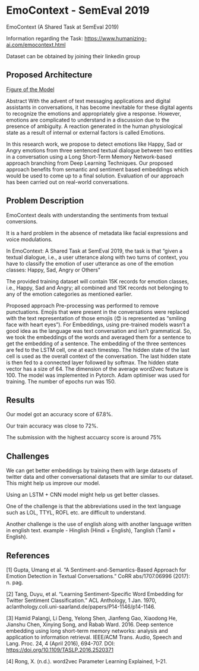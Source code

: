 # EmoContext - SemEval 2019
EmoContext (A Shared Task at SemEval 2019)

Information regarding the Task: https://www.humanizing-ai.com/emocontext.html

Dataset can be obtained by joining their linkedin group

## Proposed Architecture 

[Figure of the Model](model.png)

Abstract With the advent of text messaging applications and digital assistants in conversations, it has become inevitable for these digital agents to recognize the emotions and appropriately give a response. However, emotions are complicated to understand in a discussion due to the presence of ambiguity. A reaction generated in the human physiological state as a result of internal or external factors is called Emotions.

In this research work, we propose to detect emotions like Happy, Sad or Angry emotions from three sentenced textual dialogue between two entities in a conversation using a Long Short-Term Memory Network-based approach branching from Deep Learning Techniques. Our proposed approach benefits from semantic and sentiment based embeddings which would be used to come up to a final solution. Evaluation of our approach has been carried out on real-world conversations.

## Problem Description

EmoContext deals with understanding the sentiments from textual conversions.

It is a hard problem in the absence of metadata like facial expressions and voice modulations.

In EmoContext: A Shared Task at SemEval 2019, the task is that “given a textual dialogue, i.e., a user utterance along with two turns of context, you have to classify the emotion of user utterance as one of the emotion classes: Happy, Sad, Angry or Others​”

The provided training dataset will contain 15K records for emotion classes, i.e., Happy, Sad and Angry; all combined and 15K records not belonging to any of the emotion categories as mentioned earlier.

Proposed approach Pre-processing was performed to remove punctuations. Emojis that were present in the conversations were replaced with the text representation of those emojis (😍 is represented as “smiling face with heart eyes”). For Embeddings, using pre-trained models wasn’t a good idea as the language was text conversation and isn’t grammatical. So, we took the embeddings of the words and averaged them for a sentence to get the embedding of a sentence. The embedding of the three sentences are fed to the LSTM cell, one at each timestep. The hidden state of the last cell is used as the overall context of the conversation. The last hidden state is then fed to a connected layer followed by softmax. The hidden state vector has a size of 64. The dimension of the average word2vec feature is 100. The model was implemented in Pytorch. Adam optimiser was used for training. The number of epochs run was 150.

## Results

Our model got an accuracy score of 67.8%.

Our train accuracy was close to 72%.

The submission with the highest accuarcy score is around 75%

## Challenges

We can get better embeddings by training them with large datasets of twitter data and other conversational datasets that are similar to our dataset. This might help us improve our model.

Using an LSTM + CNN model might help us get better classes.

One of the challenge is that the abbreviations used in the text language such as LOL, TTYL, ROFL etc. are difficult to understand.

Another challenge is the use of english along with another language written in english text. example - Hinglish (Hindi + English), Tanglish (Tamil + English).

## References

[1] Gupta, Umang et al. “A Sentiment-and-Semantics-Based Approach for Emotion Detection in Textual Conversations.” CoRR abs/1707.06996 (2017): n. pag.

[2] Tang, Duyu, et al. “Learning Sentiment-Specific Word Embedding for Twitter Sentiment Classification.” ACL Anthology, 1 Jan. 1970, aclanthology.coli.uni-saarland.de/papers/P14-1146/p14-1146.

[3] Hamid Palangi, Li Deng, Yelong Shen, Jianfeng Gao, Xiaodong He, Jianshu Chen, Xinying Song, and Rabab Ward. 2016. Deep sentence embedding using long short-term memory networks: analysis and application to information retrieval. IEEE/ACM Trans. Audio, Speech and Lang. Proc. 24, 4 (April 2016), 694-707. DOI: https://doi.org/10.1109/TASLP.2016.2520371

[4] Rong, X. (n.d.). word2vec Parameter Learning Explained, 1–21.
